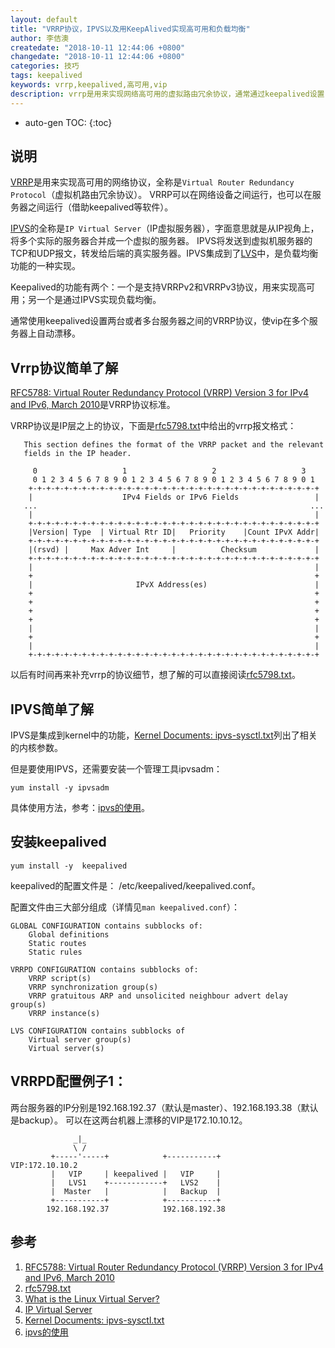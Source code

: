 ```yaml
---
layout: default
title: "VRRP协议，IPVS以及用KeepAlived实现高可用和负载均衡"
author: 李佶澳
createdate: "2018-10-11 12:44:06 +0800"
changedate: "2018-10-11 12:44:06 +0800"
categories: 技巧
tags: keepalived
keywords: vrrp,keepalived,高可用,vip
description: vrrp是用来实现网络高可用的虚拟路由冗余协议，通常通过keepalived设置
---
```


* auto-gen TOC:
{:toc}

## 说明

[VRRP][1]是用来实现高可用的网络协议，全称是`Virtual Router Redundancy Protocol`（虚拟机路由冗余协议）。
VRRP可以在网络设备之间运行，也可以在服务器之间运行（借助keepalived等软件）。

[IPVS][4]的全称是`IP Virtual Server`（IP虚拟服务器），字面意思就是从IP视角上，将多个实际的服务器合并成一个虚拟的服务器。
IPVS将发送到虚拟机服务器的TCP和UDP报文，转发给后端的真实服务器。IPVS集成到了[LVS][3]中，是负载均衡功能的一种实现。

Keepalived的功能有两个：一个是支持VRRPv2和VRRPv3协议，用来实现高可用；另一个是通过IPVS实现负载均衡。

通常使用keepalived设置两台或者多台服务器之间的VRRP协议，使vip在多个服务器上自动漂移。

## Vrrp协议简单了解

[RFC5788: Virtual Router Redundancy Protocol (VRRP) Version 3 for IPv4 and IPv6, March 2010][1]是VRRP协议标准。

VRRP协议是IP层之上的协议，下面是[rfc5798.txt][2]中给出的vrrp报文格式：

	   This section defines the format of the VRRP packet and the relevant
	   fields in the IP header.
	
	     0                   1                   2                   3
	     0 1 2 3 4 5 6 7 8 9 0 1 2 3 4 5 6 7 8 9 0 1 2 3 4 5 6 7 8 9 0 1
	    +-+-+-+-+-+-+-+-+-+-+-+-+-+-+-+-+-+-+-+-+-+-+-+-+-+-+-+-+-+-+-+-+
	    |                    IPv4 Fields or IPv6 Fields                 |
	   ...                                                             ...
	    |                                                               |
	    +-+-+-+-+-+-+-+-+-+-+-+-+-+-+-+-+-+-+-+-+-+-+-+-+-+-+-+-+-+-+-+-+
	    |Version| Type  | Virtual Rtr ID|   Priority    |Count IPvX Addr|
	    +-+-+-+-+-+-+-+-+-+-+-+-+-+-+-+-+-+-+-+-+-+-+-+-+-+-+-+-+-+-+-+-+
	    |(rsvd) |     Max Adver Int     |          Checksum             |
	    +-+-+-+-+-+-+-+-+-+-+-+-+-+-+-+-+-+-+-+-+-+-+-+-+-+-+-+-+-+-+-+-+
	    |                                                               |
	    +                                                               +
	    |                       IPvX Address(es)                        |
	    +                                                               +
	    +                                                               +
	    +                                                               +
	    +                                                               +
	    |                                                               |
	    +                                                               +
	    |                                                               |
	    +-+-+-+-+-+-+-+-+-+-+-+-+-+-+-+-+-+-+-+-+-+-+-+-+-+-+-+-+-+-+-+-+

以后有时间再来补充vrrp的协议细节，想了解的可以直接阅读[rfc5798.txt][2]。

## IPVS简单了解

IPVS是集成到kernel中的功能，[Kernel Documents: ipvs-sysctl.txt][5]列出了相关的内核参数。

但是要使用IPVS，还需要安装一个管理工具ipvsadm：

	yum install -y ipvsadm

具体使用方法，参考：[ipvs的使用][6]。

## 安装keepalived

	yum install -y  keepalived

keepalived的配置文件是： /etc/keepalived/keepalived.conf。

配置文件由三大部分组成（详情见`man keepalived.conf`）：

	GLOBAL CONFIGURATION contains subblocks of:
	    Global definitions
	    Static routes
	    Static rules
	
	VRRPD CONFIGURATION contains subblocks of:
	    VRRP script(s)
	    VRRP synchronization group(s)
	    VRRP gratuitous ARP and unsolicited neighbour advert delay group(s) 
	    VRRP instance(s)
	
	LVS CONFIGURATION contains subblocks of
	    Virtual server group(s)
	    Virtual server(s)

## VRRPD配置例子1：

两台服务器的IP分别是192.168.192.37（默认是master）、192.168.193.38（默认是backup）。
可以在这两台机器上漂移的VIP是172.10.10.12。

                  _|_
                  \ /
             +-----'-----+            +-----------+         VIP:172.10.10.2
             |   VIP     | keepalived |   VIP     |
             |   LVS1    +------------+   LVS2    |
             |  Master   |            |   Backup  |
             +-----------+            +-----------+
            192.168.192.37            192.168.192.38

## 参考

1. [RFC5788: Virtual Router Redundancy Protocol (VRRP) Version 3 for IPv4 and IPv6, March 2010][1]
2. [rfc5798.txt][2]
3. [What is the Linux Virtual Server?][3]
4. [IP Virtual Server][4]
5. [Kernel Documents: ipvs-sysctl.txt][5]
6. [ipvs的使用][6]

[1]: https://www.rfc-editor.org/info/rfc5798 "RFC5788: Virtual Router Redundancy Protocol (VRRP) Version 3 for IPv4 and IPv6, March 2010"
[2]: https://www.rfc-editor.org/rfc/rfc5798.txt  "rfc5798.txt"
[3]: http://www.linuxvirtualserver.org/ "What is the Linux Virtual Server?"
[4]: https://en.wikipedia.org/wiki/IP_Virtual_Server "IP Virtual Server"
[5]: https://github.com/torvalds/linux/blob/master/Documentation/networking/ipvs-sysctl.txt "Kernel Documents: ipvs-sysctl.txt"
[6]: https://www.lijiaocn.com/%E6%8A%80%E5%B7%A7/2018/02/01/ipvs-usage.html "ipvs的使用"
